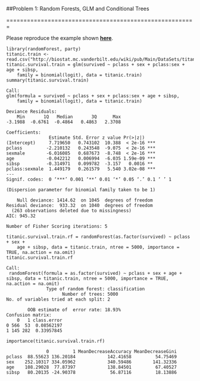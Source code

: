 ##Problem 1: Random Forests, GLM and Conditional Trees  

=======================================================

Please reproduce the example shown [**here**](http://rforwork.info/2012/12/23/binary-classification-a-comparison-of-titanic-proportions-between-logistic-regression-random-forests-and-conditional-trees/).

```{r}
library(randomForest, party)
titanic.train <- read.csv("http://biostat.mc.vanderbilt.edu/wiki/pub/Main/DataSets/titanic3.csv")
titanic.survival.train = glm(survived ~ pclass + sex + pclass:sex + age + sibsp, 
    family = binomial(logit), data = titanic.train)
summary(titanic.survival.train)
```

```
Call:
glm(formula = survived ~ pclass + sex + pclass:sex + age + sibsp, 
    family = binomial(logit), data = titanic.train)

Deviance Residuals: 
    Min       1Q   Median       3Q      Max  
-3.1988  -0.6761  -0.4864   0.4863   2.3708  

Coefficients:
                Estimate Std. Error z value Pr(>|z|)    
(Intercept)     7.719650   0.743102  10.388  < 2e-16 ***
pclass         -2.210132   0.243548  -9.075  < 2e-16 ***
sexmale        -6.016085   0.687673  -8.748  < 2e-16 ***
age            -0.042212   0.006994  -6.035 1.59e-09 ***
sibsp          -0.314971   0.099782  -3.157   0.0016 ** 
pclass:sexmale  1.449179   0.261579   5.540 3.02e-08 ***
---
Signif. codes:  0 ‘***’ 0.001 ‘**’ 0.01 ‘*’ 0.05 ‘.’ 0.1 ‘ ’ 1

(Dispersion parameter for binomial family taken to be 1)

    Null deviance: 1414.62  on 1045  degrees of freedom
Residual deviance:  933.32  on 1040  degrees of freedom
  (263 observations deleted due to missingness)
AIC: 945.32

Number of Fisher Scoring iterations: 5
```

```{r}
titanic.survival.train.rf = randomForest(as.factor(survived) ~ pclass + sex + 
    age + sibsp, data = titanic.train, ntree = 5000, importance = TRUE, na.action = na.omit)
titanic.survival.train.rf
```

```
Call:
 randomForest(formula = as.factor(survived) ~ pclass + sex + age +      sibsp, data = titanic.train, ntree = 5000, importance = TRUE,      na.action = na.omit) 
               Type of random forest: classification
                     Number of trees: 5000
No. of variables tried at each split: 2

        OOB estimate of  error rate: 18.93%
Confusion matrix:
    0   1 class.error
0 566  53  0.08562197
1 145 282  0.33957845
```

```{r}
importance(titanic.survival.train.rf)
```

```
               0         1 MeanDecreaseAccuracy MeanDecreaseGini
pclass  88.55623 136.20184            142.41658         54.75469
sex    252.10317 334.05962            340.59486        141.32336
age    108.29028  77.87397            138.84501         67.40527
sibsp   80.20135 -24.90378             56.87116         18.13886
```

```{r}

```

```{r}

```
